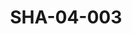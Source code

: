 ---
pid: SHA-04-003
title: SHA-04-003
language: ar
collection: شرحبيل احمد
original_label: 
rights: شرحبيل احمد
location_of_original: شرحبيل احمد
photographer_or_studio: 
scanned_from: photograph 10.1 by 15.1
_date: 1964-1965
location: الخرطوم، دار النشر التربوي
description: شرحبيل احمد مع الصبيان
additional_notes: 
permission_display: 'yes'
on_server: 'no'
on_website: 'no'
permalink: /archive/ar/sha-04-003.html
layout: photo-page
---